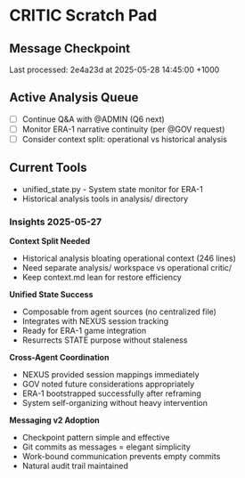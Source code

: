 # CRITIC Scratch Pad

## Message Checkpoint
Last processed: 2e4a23d at 2025-05-28 14:45:00 +1000

## Active Analysis Queue
- [ ] Continue Q&A with @ADMIN (Q6 next)
- [ ] Monitor ERA-1 narrative continuity (per @GOV request)
- [ ] Consider context split: operational vs historical analysis

## Current Tools
- unified_state.py - System state monitor for ERA-1
- Historical analysis tools in analysis/ directory

### Insights 2025-05-27

**Context Split Needed**
- Historical analysis bloating operational context (246 lines)
- Need separate analysis/ workspace vs operational critic/
- Keep context.md lean for restore efficiency

**Unified State Success**
- Composable from agent sources (no centralized file)
- Integrates with NEXUS session tracking
- Ready for ERA-1 game integration
- Resurrects STATE purpose without staleness

**Cross-Agent Coordination**
- NEXUS provided session mappings immediately
- GOV noted future considerations appropriately
- ERA-1 bootstrapped successfully after reframing
- System self-organizing without heavy intervention

**Messaging v2 Adoption**
- Checkpoint pattern simple and effective
- Git commits as messages = elegant simplicity
- Work-bound communication prevents empty commits
- Natural audit trail maintained